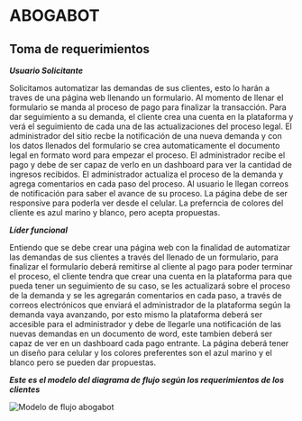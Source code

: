 # ABOGABOT
## Toma de requerimientos
***Usuario Solicitante***

Solicitamos automatizar las demandas de sus clientes, esto lo harán a traves de una página web llenando un formulario. Al momento de llenar el formulario se manda al proceso de pago para finalizar la transacción. Para dar seguimiento a su demanda, el cliente crea una cuenta en la plataforma y verá el seguimiento de cada una de las actualizaciones del proceso legal. El administrador del sitio recbe la notificación de una nueva demanda y con los datos llenados del formulario se crea automaticamente el documento legal en formato word para empezar el proceso. El administrador recibe el pago y debe de ser capaz de verlo en un dashboard para ver la cantidad de ingresos recibidos. El administrador actualiza el proceso de la demanda y agrega comentarios en cada paso del proceso. Al usuario le llegan correos de notificación para saber el avance de su proceso. La página debe de ser responsive para poderla ver desde el celular. La preferncia de colores del cliente es azul marino y blanco, pero acepta propuestas.

***Líder funcional***

Entiendo que se debe crear una página web con la finalidad de automatizar las demandas de sus clientes a través del llenado de un formulario, para finalizar el formulario deberá remitirse al cliente al pago para poder terminar el proceso, el cliente tendra que crear una cuenta en la plataforma para que pueda tener un seguimiento de su caso, se les actualizará sobre el proceso de la demanda y se les agregarán comentarios en cada paso, a través de correos electrónicos que enviará el administrador de la plataforma según la demanda vaya avanzando, por esto mismo la plataforma deberá ser accesible para el administrador y debe de llegarle una notificación de las nuevas demandas en un documento de word, este tambien deberá ser capaz de ver en un dashboard cada pago entrante.
La página deberá tener un diseño para celular y los colores preferentes son el azul marino y el blanco pero se pueden dar propuestas.

***Este es el modelo del diagrama de flujo según los requerimientos de los clientes***

![Modelo de flujo abogabot](https://user-images.githubusercontent.com/114790771/195237359-00602687-9da6-47d1-bfe8-4760670ea38c.png)
